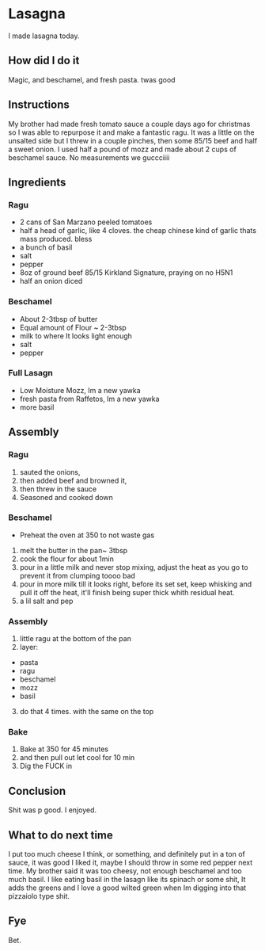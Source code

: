 # Lasagna

I made lasagna today.

## How did I do it
Magic, and beschamel, and fresh pasta. twas good

## Instructions

My brother had made fresh tomato sauce a couple days ago for christmas so I was able to repurpose it and make a fantastic ragu. It was a little on the unsalted side but I threw in a couple pinches, then some 85/15 beef and half a sweet onion. I used half a pound of mozz and made about 2 cups of beschamel sauce. No measurements we guccciiii

## Ingredients

### Ragu
- 2 cans of San Marzano peeled tomatoes
- half a head of garlic, like 4 cloves. the cheap chinese kind of garlic thats mass produced. bless
- a bunch of basil
- salt
- pepper
- 8oz of ground beef 85/15 Kirkland Signature, praying on no H5N1
- half an onion diced

### Beschamel
- About 2-3tbsp of butter
- Equal amount of Flour ~ 2-3tbsp
- milk to where It looks light enough
- salt
- pepper

### Full Lasagn
- Low Moisture Mozz, Im a new yawka
- fresh pasta from Raffetos, Im a new yawka
- more basil

## Assembly

### Ragu
1. sauted the onions, 
2. then added beef and browned it, 
3. then threw in the sauce
4. Seasoned and cooked down

### Beschamel
- Preheat the oven at 350 to not waste gas
1. melt the butter in the pan~ 3tbsp
2. cook the flour for about 1min 
3. pour in a little milk and never stop mixing, adjust the heat as you go to prevent it from clumping toooo bad
4. pour in more milk till it looks right, before its set set, keep whisking and pull it off the heat, it'll finish being super thick whith residual heat.
5. a lil salt and pep

### Assembly
1. little ragu at the bottom of the pan
2. layer:
- pasta
- ragu
- beschamel
- mozz
- basil
3. do that 4 times. with the same on the top

### Bake
1. Bake at 350 for 45 minutes
2. and then pull out let cool for 10 min
3. Dig the FUCK in

## Conclusion

Shit was p good. I enjoyed.

## What to do next time
I put too much cheese I think, or something, and definitely put in a ton of sauce, it was good I liked it, maybe I should throw in some red pepper next time. My brother said it was too cheesy, not enough beschamel and too much basil. I like eating basil in the lasagn like its spinach or some shit, It adds the greens and I love a good wilted green when Im digging into that pizzaiolo type shit.

## Fye
Bet.
